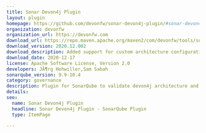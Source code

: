 ```yaml
---
title: Sonar Devon4j Plugin
layout: plugin
homepage: https://github.com/devonfw/sonar-devon4j-plugin/#sonar-devon4j-plugin
organization: devonfw
organization_url: https://devonfw.com
download_url: https://repo.maven.apache.org/maven2/com/devonfw/tools/sonar-devon4j-plugin/2020.12.002/sonar-devon4j-plugin-2020.12.002.jar
download_version: 2020.12.002
download_description: Added support for custom architecture configurations, additional rules checking the correct use of third-party libraries as well as multiple bug fixes and minor improvements.
download_date: 2020-12-17
license: Apache Software License, Version 2.0
developers: JÃ¶rg Hohwiller,Sam Sabah
sonarqube_version: 9.9-10.4
category: governance
description: Plugin for SonarQube to validate devon4j architecture and conventions.
details: 
seo:
  name: Sonar Devon4j Plugin
  headline: Sonar Devon4j Plugin - SonarQube Plugin
  type: ItemPage

---
```

